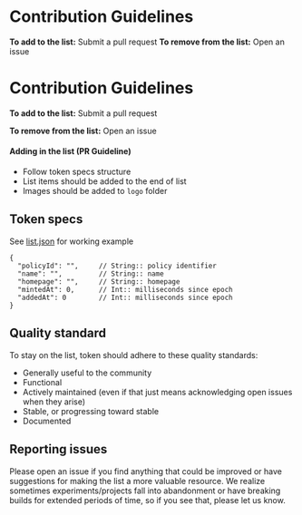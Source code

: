 # Contribution Guidelines

**To add to the list:** Submit a pull request
**To remove from the list:** Open an issue

# Contribution Guidelines

**To add to the list:** Submit a pull request

**To remove from the list:** Open an issue


#### Adding in the list (PR Guideline)

- Follow token specs structure
- List items should be added to the end of list
- Images should be added to `logo` folder

## Token specs

See [list.json](list.json) for working example

``` JS
{
  "policyId": "",     // String:: policy identifier
  "name": "",         // String:: name
  "homepage": "",     // String:: homepage 
  "mintedAt": 0,      // Int:: milliseconds since epoch
  "addedAt": 0        // Int:: milliseconds since epoch
}
```

## Quality standard

To stay on the list, token should adhere to these quality standards:

- Generally useful to the community
- Functional
- Actively maintained (even if that just means acknowledging open issues when they arise)
- Stable, or progressing toward stable
- Documented


## Reporting issues

Please open an issue if you find anything that could be improved or have
suggestions for making the list a more valuable resource. We realize sometimes
experiments/projects fall into abandonment or have breaking builds for extended periods of time, so if you see that, please let us know.
